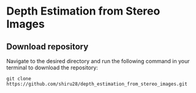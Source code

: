 # Depth Estimation from Stereo Images

## Download repository
Navigate to the desired directory and run the following command in your terminal to download the repository:
```
git clone https://github.com/shiru28/depth_estimation_from_stereo_images.git
```